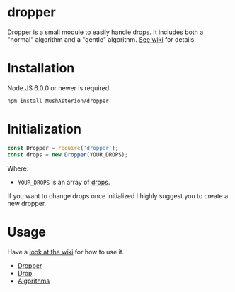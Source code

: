 # dropper
Dropper is a small module to easily handle drops. It includes both a "normal" algorithm and a "gentle" algorithm. [See wiki](https://github.com/MushAsterion/dropper/wiki/Algorithms) for details.
 
# Installation
Node.JS 6.0.0 or newer is required.
```
npm install MushAsterion/dropper
```
 
# Initialization
```JavaScript
const Dropper = require('dropper');
const drops = new Dropper(YOUR_DROPS);
```
 
Where:
* `YOUR_DROPS` is an array of [drops](https://github.com/MushAsterion/dropper/wiki/Drop).
 
If you want to change drops once initialized I highly suggest you to create a new dropper.
 
# Usage
Have a [look at the wiki](https://github.com/MushAsterion/dropper/wiki) for how to use it.

* [Dropper](https://github.com/MushAsterion/dropper/wiki/Dropper)
* [Drop](https://github.com/MushAsterion/dropper/wiki/Drop)
* [Algorithms](https://github.com/MushAsterion/dropper/wiki/Algorithms)
